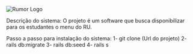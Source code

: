 ![Rumor Logo](app/assets/images/rumor-logo.png)

Descrição do sistema: O projeto é um software que busca disponibilizar para os estudantes o menu do RU.

Passo a passo para instalação do sistema:
1- git clone (Url do projeto)
2- rails db:migrate
3- rails db:seed
4- rails s

